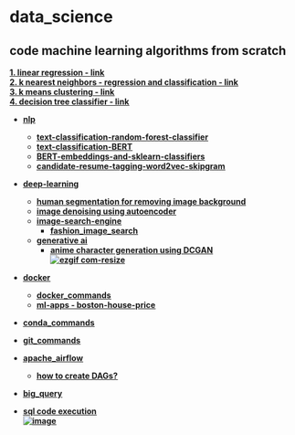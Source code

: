 # data_science
## code machine learning algorithms from scratch
<b><u>1. linear regression - [link](https://github.com/SHRIDHARKN/data_science/blob/main/code_ml_from_scratch/LinearRegression.py)</u></b><br>
<b><u>2. k nearest neighbors - regression and classification - [link](https://github.com/SHRIDHARKN/data_science/blob/main/code_ml_from_scratch/KNearestNeighbors.py)<b><u><br>
<b><u>3. k means clustering - [link](https://github.com/SHRIDHARKN/data_science/blob/main/code_ml_from_scratch/Kmeans.py)<b><u><br>
<b><u>4. decision tree classifier - [link](https://github.com/SHRIDHARKN/data_science/blob/main/code_ml_from_scratch/DecisionTreeClasssifier.py)<b><u><br>
* **nlp** <br>
   * [text-classification-random-forest-classifier](https://github.com/SHRIDHARKN/data_science/blob/main/nlp/text_classification/Text_Classification_Random_Forest_Classifier.ipynb)<br>
   * [text-classification-BERT](https://github.com/SHRIDHARKN/data_science/blob/main/nlp/bert/Text%20Classification%20Using%20BERT.ipynb)<br>
   * [BERT-embeddings-and-sklearn-classifiers](https://github.com/SHRIDHARKN/data_science/blob/main/nlp/bert/Text_classification_using_BERT_embeddings_and_sklearn_classifiers.ipynb)<br>
   * [candidate-resume-tagging-word2vec-skipgram](https://github.com/SHRIDHARKN/data_science/blob/main/nlp/candidate_n_resume_tagging/candidate_n_resume_tagging_from_job_description.ipynb)<br>
   
* **deep-learning** <br>
  - [human segmentation for removing image background](https://github.com/SHRIDHARKN/data_science/blob/fe16b14432744f15d7513319a3697565f0cacdfb/deep_learning/image_segmentation/human_segmentation/human_segmentation.ipynb)
  - [image denoising using autoencoder](https://github.com/SHRIDHARKN/data_science/blob/main/deep_learning/image_denoising_autoencoder/image_denoising.ipynb)
  - image-search-engine<br>
     * [fashion_image_search](https://github.com/SHRIDHARKN/data_science/blob/main/deep_learning/image_search_engine)<br>
  - generative ai <br>
    * [anime character generation using DCGAN](https://github.com/SHRIDHARKN/data_science/blob/main/deep_learning/generative_ai/anime_char_generator/generate-anime-DCGAN.ipynb)<br>
      ![ezgif com-resize](https://github.com/SHRIDHARKN/data_science/assets/74343939/36d23434-d570-460b-a814-4bcbc49b5831)





     
* **docker** <br>
  - [docker_commands](https://github.com/SHRIDHARKN/data_science/blob/main/docker/docker_commands.md)<br>
  - ml-apps -
        [boston-house-price](https://github.com/SHRIDHARKN/data_science/blob/main/docker/boston-hp-pred-app/project.md)
* [conda_commands](https://github.com/SHRIDHARKN/data_science/blob/main/conda_envs.md)<br>
* [git_commands](https://github.com/SHRIDHARKN/data_science/blob/main/git_cmds/git_commands.md)<br>
* [apache_airflow](https://github.com/SHRIDHARKN/data_science/blob/main/apache_airflow/apache_airflow_readme.md)<br>
    - [how to create DAGs?](https://github.com/SHRIDHARKN/data_science/blob/main/apache_airflow/DAGs.md)
* [big_query](https://github.com/SHRIDHARKN/data_science/tree/main/big_query)<br>

* sql **code execution**<br>
  ![image](https://github.com/SHRIDHARKN/data_science/assets/74343939/8466fdcc-a55c-4027-86ed-48c852841ba2)

